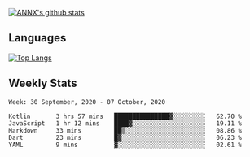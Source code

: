 [![ANNX's github stats](https://github-readme-stats.vercel.app/api?username=NXAN2901&count_private=true&show_icons=true&theme=vue)](https://github.com/NXAN2901)

## Languages
[![Top Langs](https://github-readme-stats.vercel.app/api/top-langs/?username=NXAN2901)](https://github.com/NXAN2901)

## Weekly Stats
<!--START_SECTION:waka-->
```text
Week: 30 September, 2020 - 07 October, 2020

Kotlin       3 hrs 57 mins   ███████████████▓░░░░░░░░░   62.70 % 
JavaScript   1 hr 12 mins    ████▓░░░░░░░░░░░░░░░░░░░░   19.11 % 
Markdown     33 mins         ██▒░░░░░░░░░░░░░░░░░░░░░░   08.86 % 
Dart         23 mins         █▓░░░░░░░░░░░░░░░░░░░░░░░   06.23 % 
YAML         9 mins          ▓░░░░░░░░░░░░░░░░░░░░░░░░   02.61 % 
```
<!--END_SECTION:waka-->
